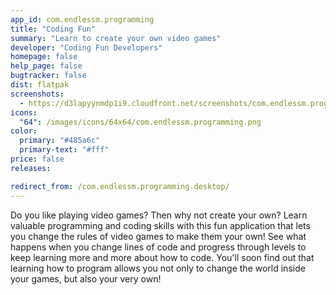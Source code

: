 ```yaml
---
app_id: com.endlessm.programming
title: "Coding Fun"
summary: "Learn to create your own video games"
developer: "Coding Fun Developers"
homepage: false
help_page: false
bugtracker: false
dist: flatpak
screenshots:
  - https://d3lapyynmdp1i9.cloudfront.net/screenshots/com.endlessm.programming/C/com.endlessm.programming-screenshot1.jpg
icons:
  "64": /images/icons/64x64/com.endlessm.programming.png
color:
  primary: "#485a6c"
  primary-text: "#fff"
price: false
releases:

redirect_from: /com.endlessm.programming.desktop/
---
```


<p>Do you like playing video games? Then why not create your own? Learn valuable programming and coding skills with this fun application that lets you change the rules of video games to make them your own! See what happens when you change lines of code and progress through levels to keep learning more and more about how to code. You'll soon find out that learning how to program allows you not only to change the world inside your games, but also your very own!</p>